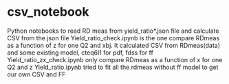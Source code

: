 # csv_notebook
Python notebooks to read RD meas from yield_ratio*.json file and calculate CSV from the json file
Yield_ratio_check.ipynb is the one compare RDmeas as a function of z for one Q2 and xbj. It calculated CSV from RDmeas(data) and some existing model, cteq6l1 for pdf, fdss for ff
Yield_ratio_zx_check.ipynb only compare RDmeas as a function of x for one Q2 and z
Yield_ratio.ipynb tried to fit all the rdmeas without ff model to get our own CSV and FF
